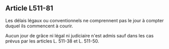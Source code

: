 Article L511-81
----
Les délais légaux ou conventionnels ne comprennent pas le jour à compter duquel
ils commencent à courir.

Aucun jour de grâce ni légal ni judiciaire n'est admis sauf dans les cas prévus
par les articles L. 511-38 et L. 511-50.
